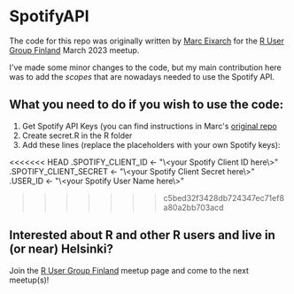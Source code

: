 # SpotifyAPI

The code for this repo was originally written by [Marc Eixarch](https://github.com/Marceix) for the [R User Group Finland](https://www.meetup.com/r-user-group-finland/) March 2023 meetup.

I've made some minor changes to the code, but my main contribution here was to add the _scopes_ that are nowadays needed to use the Spotify API.

## What you need to do if you wish to use the code:

1) Get Spotify API Keys (you can find instructions in Marc's [original repo](https://github.com/eivicent/r-meetups-hki/tree/main/2023_03_28_SpotifyR)
2) Create secret.R in the R folder
3) Add these lines (replace the placeholders with your own Spotify keys):

<<<<<<< HEAD
.SPOTIFY_CLIENT_ID     <- "\\<your Spotify Client ID here\\>"  
.SPOTIFY_CLIENT_SECRET <- "\\<your Spotify Client Secret here\\>"  
.USER_ID               <- "\\<your Spotify User Name here\\>"
>>>>>>> c5bed32f3428db724347ec71ef8a80a2bb703acd

## Interested about R and other R users and live in (or near) Helsinki?

Join the [R User Group Finland](https://www.meetup.com/r-user-group-finland/) meetup page and come to the next meetup(s)!